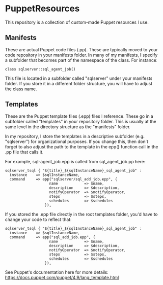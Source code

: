# PuppetResources #

This repository is a collection of custom-made Puppet resources I use.  

##  Manifests  ##

These are actual Puppet code files (.pp).  These are typically moved to your code repository in your manifests folder.  In many of my manifests, I specify a subfolder that becomes part of the namespace of the class.  For instance:

    class sqlserver::sql_agent_job()

This file is located in a subfolder called "sqlserver" under your manifests folder.  If you store it in a different folder structure, you will have to adjust the class name.

##  Templates ##

These are the Puppet template files (.epp) files I reference.  These go in a subfolder called "templates" in your repository folder.  This is usually at the same level in the directory structure as the "manifests" folder.  

In my repository, I store the templates in a descriptive subfolder (e.g. "sqlserver") for organizational purposes.  If you change this, then don't forget to also adjust the path to the template in the epp() function call in the .pp file that calls it.  

For example, sql-agent_job.epp is called from sql_agent_job.pp here:

    sqlserver_tsql { "${title}_${sqlInstanceName}_sql_agent_job" : 
      instance    => $sqlInstanceName,
      command     => epp("sqlserver/sql_add_job.epp", { 
                        name            => $name, 
                        description     => $description,
                        notifyOperator  => $notifyOperator,
                        steps           => $steps,
                        schedules       => $schedules
                      }),

If you stored the .epp file directly in the root templates folder, you'd have to change your code to reflect that:

    sqlserver_tsql { "${title}_${sqlInstanceName}_sql_agent_job" : 
      instance    => $sqlInstanceName,
      command     => epp("sql_add_job.epp", { 
                        name            => $name, 
                        description     => $description,
                        notifyOperator  => $notifyOperator,
                        steps           => $steps,
                        schedules       => $schedules
                      }),

See Puppet's documentation here for more details:  https://docs.puppet.com/puppet/4.9/lang_template.html
